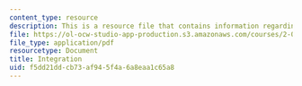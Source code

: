 ```yaml
---
content_type: resource
description: This is a resource file that contains information regarding integration.
file: https://ol-ocw-studio-app-production.s3.amazonaws.com/courses/2-086-numerical-computation-for-mechanical-engineers-fall-2014/f5dd21ddcb73af945f4a6a8eaa1c65a8_MIT2_086F14_Integration.pdf
file_type: application/pdf
resourcetype: Document
title: Integration
uid: f5dd21dd-cb73-af94-5f4a-6a8eaa1c65a8
---
```

